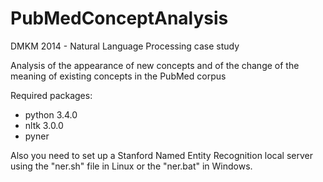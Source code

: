 PubMedConceptAnalysis
=====================

DMKM 2014 - Natural Language Processing case study

Analysis of the appearance of new concepts and of the change of the meaning of existing concepts in the PubMed corpus

Required packages:
  - python 3.4.0
  - nltk 3.0.0
  - pyner
  
Also you need to set up a Stanford Named Entity Recognition local server using the "ner.sh" file in Linux or the "ner.bat" in Windows.
